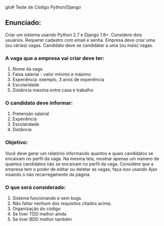 glo# Teste de Código Python/Django

## Enunciado:
Criar um sistema usando Python 2.7 e Django 1.8+.
Considere dois usuários.
Requerer cadastro com email e senha.
Empresa deve criar uma (ou várias) vagas.
Candidato deve se candidatar a uma (ou mais) vagas.

### A vaga que a empresa vai criar deve ter:
1. Nome da vaga
2. Faixa salarial - valor mínimo e máximo
3. Experiência: exemplo, 3 anos de experiência
4. Escolaridade
5. Distância máxima entre casa e trabalho

### O candidato deve informar:
1. Pretensão salarial
2. Experiência
3. Escolaridade
4. Distância

### Objetivo:
Você deve gerar um relatório informando quantos e quais candidatos se encaixam no perfil da vaga.
Na mesma tela, mostrar apenas um número de quantos candidatos não se encaixam no perfil da vaga.
Considere que a empresa tem o poder de editar ou deletar as vagas, faça isso usando Ajax visando o não recarregamento da página

### O que será considerado:
1. Sistema funcionando e sem bugs.
2. Não faltar nenhum dos requisitos citados acima.
3. Organização do código
4. Se tiver TDD melhor ainda
5. Se tiver BDD melhor também
